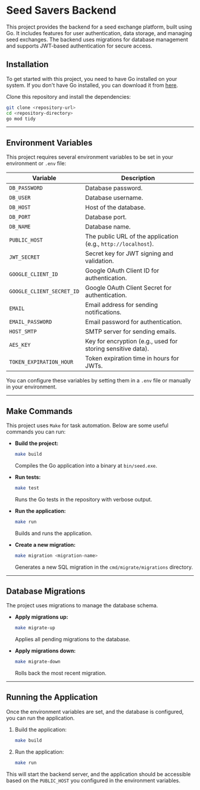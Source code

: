

# Seed Savers Backend

This project provides the backend for a seed exchange platform, built using Go. It includes features for user authentication, data storage, and managing seed exchanges. The backend uses migrations for database management and supports JWT-based authentication for secure access.

## Installation

To get started with this project, you need to have Go installed on your system. If you don't have Go installed, you can download it from [here](https://golang.org/dl/).

Clone this repository and install the dependencies:

```bash
git clone <repository-url>
cd <repository-directory>
go mod tidy
```

---

## Environment Variables

This project requires several environment variables to be set in your environment or `.env` file:

| **Variable**             | **Description**                                              |
|--------------------------|--------------------------------------------------------------|
| `DB_PASSWORD`            | Database password.                                           |
| `DB_USER`                | Database username.                                           |
| `DB_HOST`                | Host of the database.                                        |
| `DB_PORT`                | Database port.                                               |
| `DB_NAME`                | Database name.                                               |
| `PUBLIC_HOST`            | The public URL of the application (e.g., `http://localhost`). |
| `JWT_SECRET`             | Secret key for JWT signing and validation.                   |
| `GOOGLE_CLIENT_ID`       | Google OAuth Client ID for authentication.                   |
| `GOOGLE_CLIENT_SECRET_ID`| Google OAuth Client Secret for authentication.               |
| `EMAIL`                  | Email address for sending notifications.                     |
| `EMAIL_PASSWORD`         | Email password for authentication.                           |
| `HOST_SMTP`              | SMTP server for sending emails.                              |
| `AES_KEY`                | Key for encryption (e.g., used for storing sensitive data).  |
| `TOKEN_EXPIRATION_HOUR`  | Token expiration time in hours for JWTs.                     |

You can configure these variables by setting them in a `.env` file or manually in your environment.

---

## Make Commands

This project uses `Make` for task automation. Below are some useful commands you can run:

- **Build the project:**
    ```bash
    make build
    ```
    Compiles the Go application into a binary at `bin/seed.exe`.

- **Run tests:**
    ```bash
    make test
    ```
    Runs the Go tests in the repository with verbose output.

- **Run the application:**
    ```bash
    make run
    ```
    Builds and runs the application.

- **Create a new migration:**
    ```bash
    make migration <migration-name>
    ```
    Generates a new SQL migration in the `cmd/migrate/migrations` directory.

---

## Database Migrations

The project uses migrations to manage the database schema.

- **Apply migrations up:**
    ```bash
    make migrate-up
    ```
    Applies all pending migrations to the database.

- **Apply migrations down:**
    ```bash
    make migrate-down
    ```
    Rolls back the most recent migration.

---

## Running the Application

Once the environment variables are set, and the database is configured, you can run the application.

1. Build the application:
    ```bash
    make build
    ```

2. Run the application:
    ```bash
    make run
    ```

This will start the backend server, and the application should be accessible based on the `PUBLIC_HOST` you configured in the environment variables.
